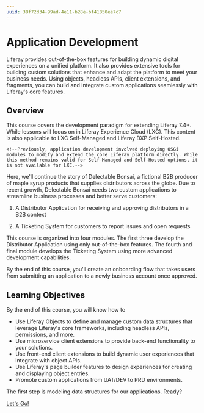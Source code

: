 ```yaml
---
uuid: 38f72d34-99ad-4e11-b28e-bf41850ee7c7
---
```

# Application Development

Liferay provides out-of-the-box features for building dynamic digital experiences on a unified platform. It also provides extensive tools for building custom solutions that enhance and adapt the platform to meet your business needs. Using objects, headless APIs, client extensions, and fragments, you can build and integrate custom applications seamlessly with Liferay's core features.

## Overview

This course covers the development paradigm for extending Liferay 7.4+. While lessons will focus on in Liferay Experience Cloud (LXC). This content is also applicable to LXC Self-Managed and Liferay DXP Self-Hosted.

```{note}
<!--Previously, application development involved deploying OSGi modules to modify and extend the core Liferay platform directly. While this method remains valid for Self-Managed and Self-Hosted options, it is not available for LXC.-->
```

Here, we'll continue the story of Delectable Bonsai, a fictional B2B producer of maple syrup products that supplies distributors across the globe. Due to recent growth, Delectable Bonsai needs two custom applications to streamline business processes and better serve customers:

1. A Distributor Application for receiving and approving distributors in a B2B context

1. A Ticketing System for customers to report issues and open requests

This course is organized into four modules. The first three develop the Distributor Application using only out-of-the-box features. The fourth and final module develops the Ticketing System using more advanced development capabilities.

By the end of this course, you'll create an onboarding flow that takes users from submitting an application to a newly business account once approved.

<!-- 
```{note}
This course uses both Java and Javascript. To proceed, ensure _.
```
-->

## Learning Objectives

By the end of this course, you will know how to

* Use Liferay Objects to define and manage custom data structures that leverage Liferay's core frameworks, including headless APIs, permissions, and more.
* Use microservice client extensions to provide back-end functionality to your solutions.
* Use front-end client extensions to build dynamic user experiences that integrate with object APIs.
* Use Liferay's page builder features to design experiences for creating and displaying object entries.
* Promote custom applications from UAT/DEV to PRD environments.

The first step is modeling data structures for our applications. Ready?

[Let's Go!](./application-development/modeling-data-structures.md)
